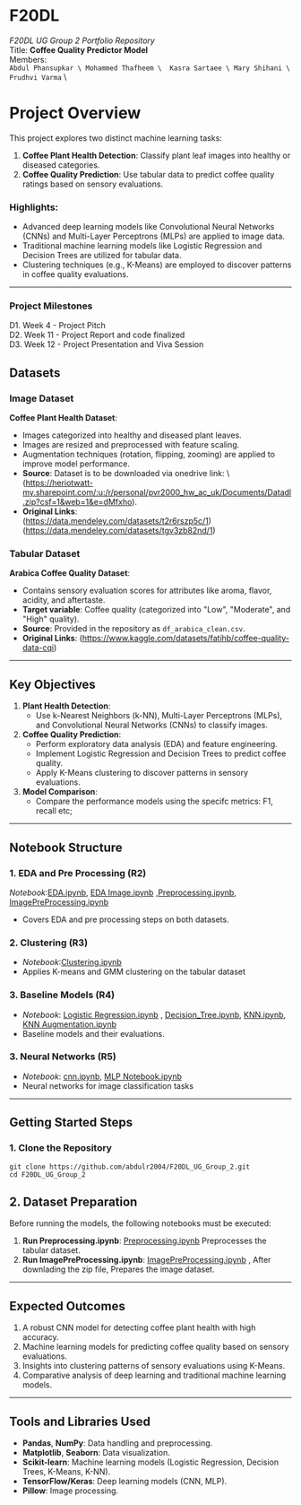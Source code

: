 # F20DL
_F20DL UG Group 2 Portfolio Repository_ \
Title: **Coffee Quality Predictor Model** \
Members: \
` Abdul Phansupkar \
Mohammed Thafheem \ 
Kasra Sartaee \
Mary Shihani \
Prudhvi Varma ` \


# Project Overview
This project explores two distinct machine learning tasks:
1. **Coffee Plant Health Detection**: Classify plant leaf images into healthy or diseased categories.
2. **Coffee Quality Prediction**: Use tabular data to predict coffee quality ratings based on sensory evaluations.

### Highlights:
- Advanced deep learning models like Convolutional Neural Networks (CNNs) and Multi-Layer Perceptrons (MLPs) are applied to image data.
- Traditional machine learning models like Logistic Regression and Decision Trees are utilized for tabular data.
- Clustering techniques (e.g., K-Means) are employed to discover patterns in coffee quality evaluations.

---
### Project Milestones
D1. Week 4 - Project Pitch \
D2. Week 11 - Project Report and code finalized \
D3. Week 12 - Project Presentation and Viva Session

## Datasets

### Image Dataset
**Coffee Plant Health Dataset**:
- Images categorized into healthy and diseased plant leaves.
- Images are resized and preprocessed with feature scaling.
- Augmentation techniques (rotation, flipping, zooming) are applied to improve model performance.
- **Source**: Dataset is to be downloaded via onedrive link: \ (https://heriotwatt-my.sharepoint.com/:u:/r/personal/pvr2000_hw_ac_uk/Documents/Datadl.zip?csf=1&web=1&e=dMfxho).
- **Original Links**: \
(https://data.mendeley.com/datasets/t2r6rszp5c/1) \
(https://data.mendeley.com/datasets/tgv3zb82nd/1) 

### Tabular Dataset
**Arabica Coffee Quality Dataset**:
- Contains sensory evaluation scores for attributes like aroma, flavor, acidity, and aftertaste.
- **Target variable**: Coffee quality (categorized into "Low", "Moderate", and "High" quality).
- **Source**: Provided in the repository as `df_arabica_clean.csv`.
- **Original Links**: 
(https://www.kaggle.com/datasets/fatihb/coffee-quality-data-cqi)
---

## Key Objectives

1. **Plant Health Detection**:
   - Use k-Nearest Neighbors (k-NN), Multi-Layer Perceptrons (MLPs), and Convolutional Neural Networks (CNNs) to classify images.
2. **Coffee Quality Prediction**:
   - Perform exploratory data analysis (EDA) and feature engineering.
   - Implement Logistic Regression and Decision Trees to predict coffee quality.
   - Apply K-Means clustering to discover patterns in sensory evaluations.
3. **Model Comparison**:
   - Compare the performance models using the specifc metrics: F1, recall etc;

---

## Notebook Structure
### 1. EDA and Pre Processing (R2)
 *Notebook*:[EDA.ipynb](https://github.com/abdulr2004/F20DL_UG_Group_2/blob/main/notebooks/EDA.ipynb), [EDA Image.ipynb](https://github.com/abdulr2004/F20DL_UG_Group_2/blob/main/notebooks/EDA%20Image.ipynb)
,[Preprocessing.ipynb](https://github.com/abdulr2004/F20DL_UG_Group_2/blob/main/notebooks/Preprocessing.ipynb), [ImagePreProcessing.ipynb](https://github.com/abdulr2004/F20DL_UG_Group_2/blob/main/notebooks/ImagePreProcessing.ipynb)
 - Covers EDA and pre processing steps on both datasets.

### 2. Clustering (R3)
- *Notebook*:[Clustering.ipynb](https://github.com/abdulr2004/F20DL_UG_Group_2/blob/main/notebooks/Clustering.ipynb)  
- Applies K-means and GMM clustering on the tabular dataset

### 3. Baseline Models (R4)
- *Notebook*: [Logistic Regression.ipynb](https://github.com/abdulr2004/F20DL_UG_Group_2/blob/main/notebooks/Logistic%20Regression.ipynb)  , [Decision_Tree.ipynb](https://github.com/abdulr2004/F20DL_UG_Group_2/blob/main/notebooks/Decision_Tree.ipynb), [KNN.ipynb](https://github.com/abdulr2004/F20DL_UG_Group_2/blob/main/notebooks/KNN.ipynb),   [KNN Augmentation.ipynb](https://github.com/abdulr2004/F20DL_UG_Group_2/blob/main/notebooks/KNN_Augmentation.ipynb)
- Baseline models and their evaluations.

### 3. Neural Networks (R5)
- *Notebook*: [cnn.ipynb](https://github.com/abdulr2004/F20DL_UG_Group_2/blob/main/notebooks/cnn.ipynb), [MLP Notebook.ipynb](https://github.com/abdulr2004/F20DL_UG_Group_2/blob/main/notebooks/MLP%20Notebook.ipynb)  
- Neural networks for image classification tasks

---

## Getting Started Steps

### 1. Clone the Repository
```
git clone https://github.com/abdulr2004/F20DL_UG_Group_2.git
cd F20DL_UG_Group_2
```



## 2. Dataset Preparation
Before running the models, the following notebooks must be executed:

1. **Run Preprocessing.ipynb**: [Preprocessing.ipynb](https://github.com/abdulr2004/F20DL_UG_Group_2/blob/main/notebooks/Preprocessing.ipynb) Preprocesses the tabular dataset.
2. **Run ImagePreProcessing.ipynb**: [ImagePreProcessing.ipynb](https://github.com/abdulr2004/F20DL_UG_Group_2/blob/main/notebooks/ImagePreProcessing.ipynb) , After downlading the zip file, Prepares the image dataset.

---

## Expected Outcomes

1. A robust CNN model for detecting coffee plant health with high accuracy.
2. Machine learning models for predicting coffee quality based on sensory evaluations.
3. Insights into clustering patterns of sensory evaluations using K-Means.
4. Comparative analysis of deep learning and traditional machine learning models.

---

## Tools and Libraries Used

- **Pandas**, **NumPy**: Data handling and preprocessing.
- **Matplotlib**, **Seaborn**: Data visualization.
- **Scikit-learn**: Machine learning models (Logistic Regression, Decision Trees, K-Means, K-NN).
- **TensorFlow/Keras**: Deep learning models (CNN, MLP).
- **Pillow**: Image processing.
